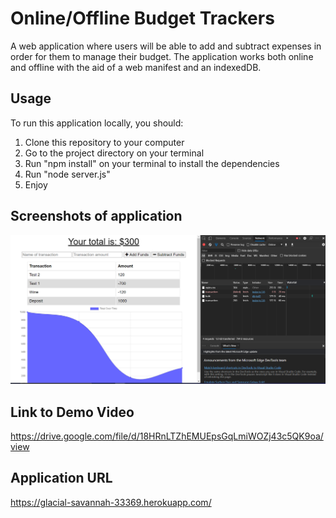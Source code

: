 # Online/Offline Budget Trackers

A web application where users will be able to add and subtract expenses in order for them to manage their budget. The application works both online and offline with the aid of a web manifest and an indexedDB.

## Usage

To run this application locally, you should:

1. Clone this repository to your computer
2. Go to the project directory on your terminal
3. Run "npm install" on your terminal to install the dependencies
4. Run "node server.js"
5. Enjoy

## Screenshots of application

![app](./assets/appImage.png)

## Link to Demo Video

https://drive.google.com/file/d/18HRnLTZhEMUEpsGqLmiWOZj43c5QK9oa/view

## Application URL

https://glacial-savannah-33369.herokuapp.com/
